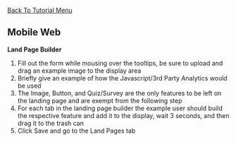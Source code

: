 <a href="/README.md">Back To Tutorial Menu</a>

<h2>Mobile Web</h2>

<strong>Land Page Builder</strong>

<ol>
<li>Fill out the form while mousing over the tooltips, be sure to upload and drag an example image to the display area</li>
<li>Briefly give an example of how the Javascript/3rd Party Analytics would be used</li>
<li>The Image, Button, and Quiz/Survey are the only features to be left on the landing page and are exempt from the following step</li>
<li>For each tab in the landing page builder the example user should build the respective feature and add it to the display, wait 3 seconds, and then drag it to the trash can</li>
<li>Click Save and go to the Land Pages tab</li>
</ol>
